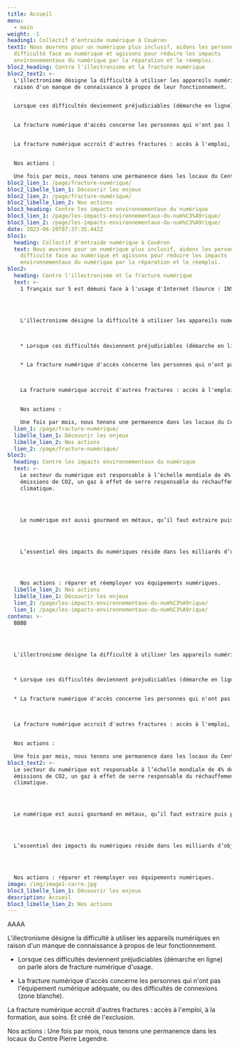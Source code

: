 ```yaml
---
title: Accueil
menu:
  - main
weight: -1
heading1: Collectif d'entraide numérique à Couëron
text1: Nous œuvrons pour un numérique plus inclusif, aidons les personnes en
  difficulté face au numérique et agissons pour réduire les impacts
  environnementaux du numérique par la réparation et le réemploi.
bloc2_heading: Contre l'illectronisme et la fracture numérique
bloc2_text2: >-
  L'illectronisme désigne la difficulté à utiliser les appareils numériques en
  raison d'un manque de connaissance à propos de leur fonctionnement.


  Lorsque ces difficultés deviennent préjudiciables (démarche en ligne) on parle alors de fracture numérique d'usage.


  La fracture numérique d'accès concerne les personnes qui n'ont pas l'équipement numérique adéquate, ou des difficultés de connexions (zone blanche).  


  La fracture numérique accroit d'autres fractures : accès à l'emploi, à la formation, aux soins. Et créé de l'exclusion.


  Nos actions :

  Une fois par mois, nous tenons une permanence dans les locaux du Centre Pierre Legendre.
bloc2_lien_1: /page/fracture-numérique/
bloc2_libelle_lien_1: Découvrir les enjeux
bloc2_lien_2: /page/fracture-numérique/
bloc2_libelle_lien_2: Nos actions
bloc3_heading: Contre les impacts environnementaux du numérique
bloc3_lien_1: /page/les-impacts-environnementaux-du-num%C3%A9rique/
bloc3_lien_2: /page/les-impacts-environnementaux-du-num%C3%A9rique/
date: 2023-06-20T07:37:35.442Z
bloc1:
  heading: Collectif d'entraide numérique à Couëron
  text: Nous œuvrons pour un numérique plus inclusif, aidons les personnes en
    difficulté face au numérique et agissons pour réduire les impacts
    environnementaux du numérique par la réparation et le réemploi.
bloc2:
  heading: Contre l'illectronisme et la fracture numérique
  text: >-
    1 français sur 5 est démuni face à l'usage d'Internet (Source : INSEE).




    L'illectronisme désigne la difficulté à utiliser les appareils numériques en raison d'un manque de connaissance à propos de leur fonctionnement.



    * Lorsque ces difficultés deviennent préjudiciables (démarche en ligne) on parle alors de fracture numérique d'usage.


    * La fracture numérique d'accès concerne les personnes qui n'ont pas l'équipement numérique adéquate, ou des difficultés de connexions (zone blanche).  



    La fracture numérique accroit d'autres fractures : accès à l'emploi, à la formation, aux soins. Et créé de l'exclusion.


    Nos actions :

    Une fois par mois, nous tenons une permanence dans les locaux du Centre Pierre Legendre.
  lien_1: /page/fracture-numérique/
  libelle_lien_1: Découvrir les enjeux
  libelle_lien_2: Nos actions
  lien_2: /page/fracture-numérique/
bloc3:
  heading: Contre les impacts environnementaux du numérique
  text: >-
    L﻿e secteur du numérique est responsable à l’échelle mondiale de 4% des
    émissions de CO2, un gaz à effet de serre responsable du réchauffement
    climatique.




    L﻿e numérique est aussi gourmand en métaux, qu’il faut extraire puis purifier à l’aide de nombreux produits chimiques. Ces métaux, une fois qu’ils se retrouvent dans les circuits imprimés, sont difficilement récupérables et recyclables. Ils sont pourtant aussi nécessaire à d’autres secteurs d’activités importants, comme celui des énergies renouvelables nécessaire à la transition écologique. A terme, c’est s’exposer à des risques de pénuries.




    L’essentiel des impacts du numériques réside dans les milliards d’objets numériques la planète : nos TV, smartphones, ordinateurs, console de jeux, robots de cuisine etc…




    Nos actions : réparer et réemployer vos équipements numériques.
  libelle_lien_2: Nos actions
  libelle_lien_1: Découvrir les enjeux
  lien_2: /page/les-impacts-environnementaux-du-num%C3%A9rique/
  lien_1: /page/les-impacts-environnementaux-du-num%C3%A9rique/
contenu: >-
  BBBB




  L'illectronisme désigne la difficulté à utiliser les appareils numériques en raison d'un manque de connaissance à propos de leur fonctionnement.



  * Lorsque ces difficultés deviennent préjudiciables (démarche en ligne) on parle alors de fracture numérique d'usage.


  * La fracture numérique d'accès concerne les personnes qui n'ont pas l'équipement numérique adéquate, ou des difficultés de connexions (zone blanche).  



  La fracture numérique accroit d'autres fractures : accès à l'emploi, à la formation, aux soins. Et créé de l'exclusion.


  Nos actions :

  Une fois par mois, nous tenons une permanence dans les locaux du Centre Pierre Legendre.
bloc3_text2: >-
  L﻿e secteur du numérique est responsable à l’échelle mondiale de 4% des
  émissions de CO2, un gaz à effet de serre responsable du réchauffement
  climatique.




  L﻿e numérique est aussi gourmand en métaux, qu’il faut extraire puis purifier à l’aide de nombreux produits chimiques. Ces métaux, une fois qu’ils se retrouvent dans les circuits imprimés, sont difficilement récupérables et recyclables. Ils sont pourtant aussi nécessaire à d’autres secteurs d’activités importants, comme celui des énergies renouvelables nécessaire à la transition écologique. A terme, c’est s’exposer à des risques de pénuries.




  L’essentiel des impacts du numériques réside dans les milliards d’objets numériques la planète : nos TV, smartphones, ordinateurs, console de jeux, robots de cuisine etc…




  Nos actions : réparer et réemployer vos équipements numériques.
image: /img/image1-carre.jpg
bloc3_libelle_lien_1: Découvrir les enjeux
description: Accueil
bloc3_libelle_lien_2: Nos actions
---
```

AAAA



L'illectronisme désigne la difficulté à utiliser les appareils numériques en raison d'un manque de connaissance à propos de leur fonctionnement.


* Lorsque ces difficultés deviennent préjudiciables (démarche en ligne) on parle alors de fracture numérique d'usage.

* La fracture numérique d'accès concerne les personnes qui n'ont pas l'équipement numérique adéquate, ou des difficultés de connexions (zone blanche).  


La fracture numérique accroit d'autres fractures : accès à l'emploi, à la formation, aux soins. Et créé de l'exclusion.

Nos actions :
Une fois par mois, nous tenons une permanence dans les locaux du Centre Pierre Legendre.